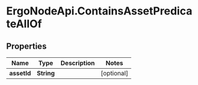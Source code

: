 # ErgoNodeApi.ContainsAssetPredicateAllOf

## Properties

Name | Type | Description | Notes
------------ | ------------- | ------------- | -------------
**assetId** | **String** |  | [optional] 


